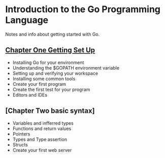 # Introduction to the Go Programming Language
Notes and info about getting started with Go.


## [Chapter One Getting Set Up](./chapter-one.md)
 - Installing Go for your environment
 - Understanding the $GOPATH environment variable
 - Setting up and verifying your workspace
 - Installing some common tools
 - Create your first program
 - Create the first test for your program
 - Editors and IDEs

## [Chapter Two basic syntax]
- Variables and infferred types
- Functions and return values
- Pointers
- Types and Type assertion
- Structs
- Create your first web server
